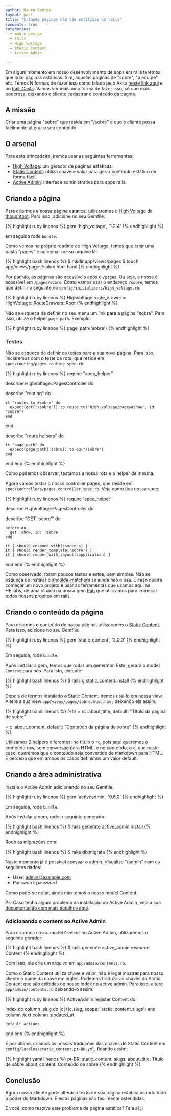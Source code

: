 ```yaml
---
author: Mauro George
layout: post
title: "Criando páginas não tão estáticas no rails"
comments: true
categories:
  - mauro george
  - rails
  - High Voltage
  - Static Content
  - Active Admin

---
```


Em algum momento em nosso desenvolvimento de apps em rails teremos que criar páginas estáticas. Sim, aquelas páginas de "sobre", "a equipe" etc. Temos N formas de fazer isso como falado pelo Akita [neste link aqui](www.akitaonrails.com/2011/11/11/paginas-estaticas-no-rails) e no [RailsCasts](http://railscasts.com/episodes/117-semi-static-pages). Vamos ver mais uma forma de fazer isso, só que mais poderosa, deixando o cliente cadastrar o conteúdo da página.

<!--more-->

## A missão

Criar uma página "sobre" que resida em "/sobre" e que o cliente possa facilmente alterar o seu conteúdo.

## O arsenal

Para esta brincadeira, iremos usar as seguintes ferramentas:

- [High Voltage](https://github.com/thoughtbot/high_voltage): um gerador de páginas estáticas;
- [Static Content](https://github.com/Helabs/static_content): utiliza chave e valor para gerar conteúdo estático de forma fácil;
- [Active Admin](https://github.com/gregbell/active_admin): interface administrativa para apps rails.

## Criando a página

Para criarmos a nossa página estática, utilizaremos o [High Voltage](https://github.com/thoughtbot/high_voltage) da [thoughtbot](http://www.thoughtbot.com/). Para isso, adicione no seu Gemfile:

{% highlight ruby linenos %}
gem 'high_voltage', '1.2.4'
{% endhighlight %}

em seguida rode `bundle`.

Como vemos no próprio readme do High Voltage, temos que criar uma pasta "pages" e adicionar nosso arquivo lá:

{% highlight bash linenos %}
$ mkdir app/views/pages
$ touch app/views/pages/sobre.html.haml
{% endhighlight %}

Por padrão, as páginas são acessíveis após o `/pages`. Ou seja, a nossa é acessível em `/pages/sobre`. Como vamos usar o endereço `/sobre`, temos que definir o seguinte no `config/initializers/high_voltage.rb`:

{% highlight ruby linenos %}
HighVoltage.route_drawer = HighVoltage::RouteDrawers::Root
{% endhighlight %}

Não se esqueça de definir no seu menu um link para a página "sobre". Para isso, utilize o helper `page_path`. Exemplo:

{% highlight ruby linenos %}
page_path('sobre')
{% endhighlight %}

### Testes

Não se esqueça de definir os testes para a sua nova página. Para isso, iniciaremos com o teste de rota, que reside em `spec/routing/pages_routing_spec.rb`:

{% highlight ruby linenos %}
require "spec_helper"

describe HighVoltage::PagesController do

  describe "routing" do

    it "routes to #sobre" do
      expect(get("/sobre")).to route_to("high_voltage/pages#show", id: "sobre")
    end
  end

  describe "route helpers" do

    it "page_path" do
      expect(page_path(:sobre)).to eq("/sobre")
    end
  end
end
{% endhighlight %}

Como pudemos observar, testamos a nossa rota e o helper da mesma.

Agora vamos testar o nosso controller pages, que reside em `spec/controllers/pages_controller_spec.rb`. Veja como fica nossa spec:

{% highlight ruby linenos %}
require 'spec_helper'

describe HighVoltage::PagesController do

  describe "GET 'sobre'" do

    before do
      get :show, id: :sobre
    end

    it { should respond_with(:success) }
    it { should render_template('sobre') }
    it { should render_with_layout(:application) }
  end
end
{% endhighlight %}

Como observado, foram poucos testes e estes, bem simples. Não se esqueça de instalar o [shoulda-matchers](https://github.com/thoughtbot/shoulda-matchers) se ainda não o usa. E caso queira começar um novo projeto e usar as ferramentas que usamos aqui na HE:labs, dê uma olhada na nossa gem [Pah](https://github.com/Helabs/pah) que utilizamos para começar todos nossos projetos em rails.

## Criando o conteúdo da página

Para criarmos o conteúdo de nossa página, utilizaremos o [Static Content](https://github.com/Helabs/static_content). Para isso, adicione no seu Gemfile:

{% highlight ruby linenos %}
gem 'static_content', '2.0.0'
{% endhighlight %}

Em seguida, rode `bundle`.

Após instalar a gem, temos que rodar um generator. Este, gerará o model `Content` para nós. Para isto, execute:

{% highlight bash linenos %}
$ rails g static_content:install
{% endhighlight %}

Depois de termos instalado o Static Content, iremos usá-lo em nossa view. Altere a sua view `app/views/pages/sobre.html.haml` deixando ela assim:

{% highlight haml linenos %}
%h1
  = rc :about_title, default: "Título da página de sobre"

= c :about_content, default: "Conteúdo da página de sobre"
{% endhighlight %}

Utilizamos 2 helpers diferentes: no título o `rc`, pois aqui queremos o conteúdo raw, sem conversão para HTML; e no conteúdo, o `c`, que neste caso, queremos que o conteúdo seja convertido de markdown para HTML. E perceba que em ambos os casos definimos um valor default.

## Criando a área administrativa

Instale o Active Admin adicionando no seu Gemfile:

{% highlight ruby linenos %}
gem 'activeadmin', '0.6.0'
{% endhighlight %}

Em seguida, rode `bundle`.

Após instalar a gem, rode o seguinte generator:

{% highlight bash linenos %}
$ rails generate active_admin:install
{% endhighlight %}

Rode as migrações com:

{% highlight bash linenos %}
$ rake db:migrate
{% endhighlight %}

Neste momento já é possível acessar o admin. Visualize "/admin" com os seguintes dados:

- User: admin@example.com
- Password: password

Como pode-se notar, ainda não temos o nosso model Content.

Ps: Caso tenha algum problema na instalação do Active Admin, veja a sua [documentação com mais detalhes aqui](http://activeadmin.info/documentation.html).

### Adicionando o content ao Active Admin

Para criarmos nosso model `Content` no Active Admin, utilizaremos o seguinte gerador:

{% highlight bash linenos %}
$ rails generate active_admin:resource Content
{% endhighlight %}

Com isso, ele cria um arquivo em `app/admin/contents.rb`.

Como o Static Content utiliza chave e valor, não é legal mostrar para nosso cliente o nome da chave em inglês. Podemos traduzir as chaves do Static Content que são exibidas no nosso index no active admin. Para isso, altere `app/admin/contents.rb` deixando-o assim:

{% highlight ruby linenos %}
ActiveAdmin.register Content do

  index do
    column :slug do |c|
      t(c.slug, scope: 'static_content.slugs')
    end
    column :text
    column :updated_at

    default_actions
  end
end
{% endhighlight %}

E por último, criamos as nossas traduções das chaves do Static Content em `config/locales/static_content.pt-BR.yml`, ficando assim:

{% highlight yaml linenos %}
pt-BR:
  static_content:
    slugs:
      about_title: Título de sobre
      about_content: Conteúdo de sobre
{% endhighlight %}

## Conclusão

Agora nosso cliente pode alterar o texto de sua página estática usando todo o poder do Markdown. E estas páginas são facilmente estendidas.

E você, como resolve este problema de página estática? Fala aí ;)
